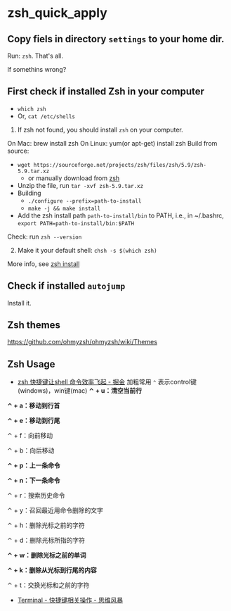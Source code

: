 # zsh_quick_apply

## Copy fiels in directory `settings` to your home dir.

Run: `zsh`. 
That's all.

If somethins wrong? 

## First check if installed Zsh in your computer

- `which zsh`
- Or, `cat /etc/shells`

1. If zsh not found, you should install `zsh` on your computer.

On Mac: brew install zsh
On Linux: yum(or apt-get) install zsh
Build from source: 
  - `wget https://sourceforge.net/projects/zsh/files/zsh/5.9/zsh-5.9.tar.xz`
    - or manually download from [zsh](https://zsh.sourceforge.io/Arc/source.html)
  - Unzip the file, run `tar -xvf zsh-5.9.tar.xz`
  - Building
    - `./configure --prefix=path-to-install`
    - `make -j && make install`
  - Add the zsh install path `path-to-install/bin` to PATH, i.e., in ~/.bashrc, `export PATH=path-to-install/bin:$PATH`

Check: run `zsh --version`

2. Make it your default shell: `chsh -s $(which zsh)`

More info, see [zsh install](https://github.com/ohmyzsh/ohmyzsh/wiki/Installing-ZSH)

## Check if installed `autojump`

Install it.
## Zsh themes
https://github.com/ohmyzsh/ohmyzsh/wiki/Themes

## Zsh Usage

- [zsh 快捷键让shell 命令效率飞起 - 掘金](https://juejin.cn/post/6844903849572974605)
 加粗常用
`⌃` 表示control键(windows)，win键(mac)
**⌃ + u：清空当前行**

**⌃ + a：移动到行首**

**⌃ + e：移动到行尾**

⌃ + f：向前移动

⌃ + b：向后移动

**⌃ + p：上一条命令**

**⌃ + n：下一条命令**

⌃ + r：搜索历史命令

⌃ + y：召回最近用命令删除的文字

⌃ + h：删除光标之前的字符

⌃ + d：删除光标所指的字符

**⌃ + w：删除光标之前的单词**

**⌃ + k：删除从光标到行尾的内容**

⌃ + t：交换光标和之前的字符

- [Terminal - 快捷键相关操作 - 思维风暴](https://tkstorm.com/posts-list/os/linux/terminal-tips/)
